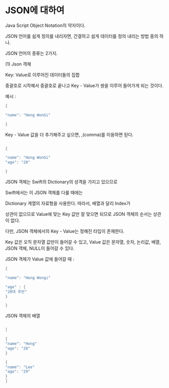 JSON에 대하여
===

Java Script Object Notation의 약자이다.   

JSON 언어를 쉽게 정의를 내리자면, 간결하고 쉽게 데이터를 정의 내리는 방법 중의 하나.   

JSON 언어의 종류는 2가지.

(1) Json 객체

Key: Value로 이루어진 데이터들의 집합

중괄호로 시작해서 중괄호로 끝나고 Key - Value가 쌍을 이루어 들어가게 되는 것이다.   

예시 : 

```swift 
{

"name": "Hong WonGi"

}

```

Key - Value 값을 더 추가해주고 싶으면, ,(comma)를 이용하면 된다.   

```swift 

{

"name": "Hong WonGi"
"age": "28"

}

```

JSON 객체는 Swift의 Dictionary의 성격을 가지고 있으므로 

Swift에서는 이 JSON 객체를 다룰 때에는 

Dictionary 계열의 자료형을 사용한다. 따라서, 배열과 달리 Index가 

상관이 없으므로 Value에 맞는 Key 값만 잘 맞으면 되므로 JSON 객체의 순서는 상관이 없다. 

다만, JSON 객체에서의 Key - Value는 정해진 타입이 존재한다. 

Key 값은 오직 문자열 값만이 들어갈 수 있고, Value 값은 문자열, 숫자, 논리값, 배열, JSON 객체, NULL이 들어갈 수 있다. 

JSON 객체가 Value 값에 들어갈 때 :   

```swift 
{

"name": "Hong Wongi"

"age" : {
"20대 후반"
}

}
```

JSON 객체의 배열

```swift 

[

{
"name": "Hong"
"age": "28"
}

{
"name": "Lee"
"age": "29"
}
]
```
